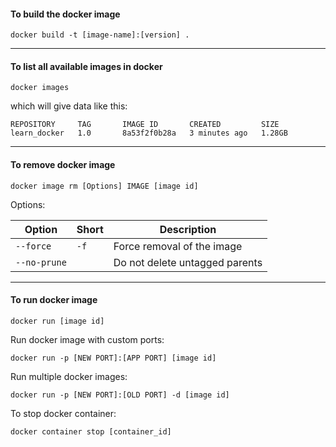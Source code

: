 #### To build the docker image

```
docker build -t [image-name]:[version] .
```
---

#### To list all available images in docker

```
docker images
```

which will give data like this:
```
REPOSITORY     TAG       IMAGE ID       CREATED         SIZE
learn_docker   1.0       8a53f2f0b28a   3 minutes ago   1.28GB
```
---

#### To remove docker image

```
docker image rm [Options] IMAGE [image id]
```

Options:

| Option  | Short | Description |
| ------------- | ------------- | ------------- |
| `--force` | `-f` | Force removal of the image  |
| `--no-prune` |  | Do not delete untagged parents  |

---

#### To run docker image

```
docker run [image id]
```

Run docker image with custom ports:
```
docker run -p [NEW PORT]:[APP PORT] [image id]
```

Run multiple docker images:
```
docker run -p [NEW PORT]:[OLD PORT] -d [image id]
```

To stop docker container:
```
docker container stop [container_id]
```
